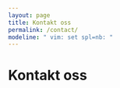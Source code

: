 ```yaml
---
layout: page
title: Kontakt oss
permalink: /contact/
modeline: " vim: set spl=nb: "
---
```


# Kontakt oss